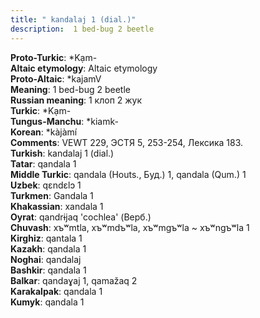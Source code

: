 ```yaml
---
title: " kandalaj 1 (dial.)"
description:  1 bed-bug 2 beetle
---
```


<strong>Proto-Turkic</strong>:  *Kạm-<br>
<strong>Altaic etymology</strong>:  Altaic etymology<br>
<strong> Proto-Altaic</strong>:  *kajamV<br>
<strong>Meaning</strong>:  1 bed-bug 2 beetle<br>
<strong>Russian meaning</strong>:  1 клоп 2 жук<br>
<strong>Turkic</strong>:  *Kạm-<br>
<strong>Tungus-Manchu</strong>:  *kiamk-<br>
<strong>Korean</strong>:  *kàjàmí<br>
<strong>Comments</strong>:  VEWT 229, ЭСТЯ 5, 253-254, Лексика 183.<br>
<strong>Turkish</strong>:  kandalaj 1 (dial.)<br>
<strong>Tatar</strong>:  qandala 1<br>
<strong>Middle Turkic</strong>:  qandala (Houts., Буд.) 1, qandala (Qum.) 1<br>
<strong>Uzbek</strong>:  qɛndɛlɔ 1<br>
<strong>Turkmen</strong>:  Gandala 1<br>
<strong>Khakassian</strong>:  xandala 1<br>
<strong>Oyrat</strong>:  qandrɨjaq 'cochlea' (Верб.)<br>
<strong>Chuvash</strong>:  xъʷmtla, xъʷmdъʷla, xъʷmgъʷla ~ xъʷngъʷla 1<br>
<strong>Kirghiz</strong>:  qantala 1<br>
<strong>Kazakh</strong>:  qandala 1<br>
<strong>Noghai</strong>:  qandalaj<br>
<strong>Bashkir</strong>:  qandala 1<br>
<strong>Balkar</strong>:  qandaɣaj 1, qamažaq 2<br>
<strong>Karakalpak</strong>:  qandala 1<br>
<strong>Kumyk</strong>:  qandala 1<br>


